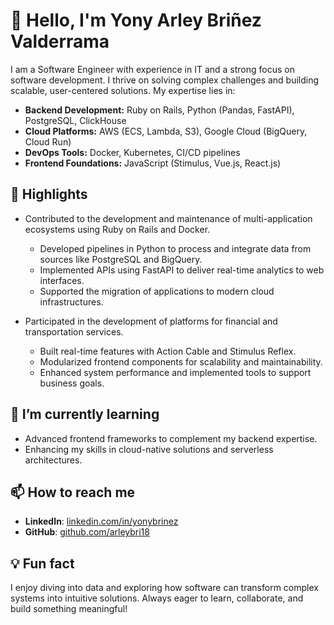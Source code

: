# 👋 Hello, I'm Yony Arley Briñez Valderrama

I am a Software Engineer with experience in IT and a strong focus on software development. I thrive on solving complex challenges and building scalable, user-centered solutions. My expertise lies in:

- **Backend Development:** Ruby on Rails, Python (Pandas, FastAPI), PostgreSQL, ClickHouse
- **Cloud Platforms:** AWS (ECS, Lambda, S3), Google Cloud (BigQuery, Cloud Run)
- **DevOps Tools:** Docker, Kubernetes, CI/CD pipelines
- **Frontend Foundations:** JavaScript (Stimulus, Vue.js, React.js)

## 🌟 Highlights

- Contributed to the development and maintenance of multi-application ecosystems using Ruby on Rails and Docker.
  - Developed pipelines in Python to process and integrate data from sources like PostgreSQL and BigQuery.
  - Implemented APIs using FastAPI to deliver real-time analytics to web interfaces.
  - Supported the migration of applications to modern cloud infrastructures.

- Participated in the development of platforms for financial and transportation services.
  - Built real-time features with Action Cable and Stimulus Reflex.
  - Modularized frontend components for scalability and maintainability.
  - Enhanced system performance and implemented tools to support business goals.

## 🌱 I’m currently learning

- Advanced frontend frameworks to complement my backend expertise.
- Enhancing my skills in cloud-native solutions and serverless architectures.

## 📫 How to reach me

- **LinkedIn**: [linkedin.com/in/yonybrinez](https://www.linkedin.com/in/yonybrinez)
- **GitHub**: [github.com/arleybri18](https://github.com/arleybri18)

## 💡 Fun fact

I enjoy diving into data and exploring how software can transform complex systems into intuitive solutions. Always eager to learn, collaborate, and build something meaningful!
